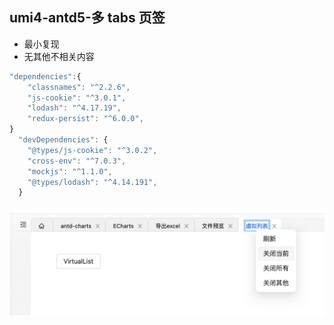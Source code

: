 ## umi4-antd5-多 tabs 页签

- 最小复现
- 无其他不相关内容

```js
"dependencies":{
    "classnames": "^2.2.6",
    "js-cookie": "^3.0.1",
    "lodash": "^4.17.19",
    "redux-persist": "^6.0.0",
}
  "devDependencies": {
    "@types/js-cookie": "^3.0.2",
    "cross-env": "^7.0.3",
    "mockjs": "^1.1.0",
    "@types/lodash": "^4.14.191",
  }
```

<img src="https://raw.githubusercontent.com/eternallycyf/umi4-tab/main/public/tag.png" alt="stars">
